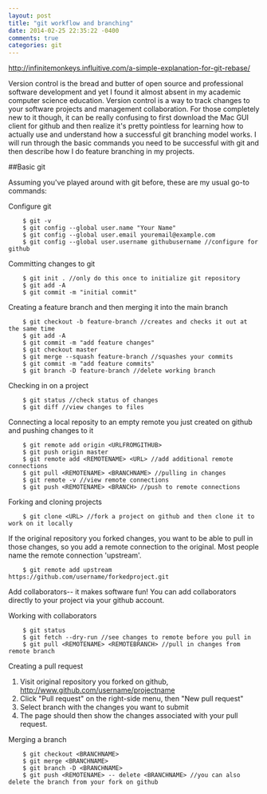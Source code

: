 ```yaml
---
layout: post
title: "git workflow and branching"
date: 2014-02-25 22:35:22 -0400
comments: true
categories: git
---
```


http://infinitemonkeys.influitive.com/a-simple-explanation-for-git-rebase/

Version control is the bread and butter of open source and professional software development and yet I found it almost absent in my academic computer science education. Version control is a way to track changes to your software projects and management collaboration. For those completely new to it though, it can be really confusing to first download the Mac GUI client for github and then realize it's pretty pointless for learning how to actually use and understand how a successful git branching model works. I will run through the basic commands you need to be successful with git and then describe how I do feature branching in my projects.

##Basic git

Assuming you've played around with git before, these are my usual go-to commands:

Configure git 
```
	$ git -v
	$ git config --global user.name "Your Name"
	$ git config --global user.email youremail@example.com
	$ git config --global user.username githubusername //configure for github
```

Committing changes to git
```
	$ git init . //only do this once to initialize git repository
	$ git add -A
	$ git commit -m "initial commit"
```

Creating a feature branch and then merging it into the main branch
```
	$ git checkout -b feature-branch //creates and checks it out at the same time
	$ git add -A
	$ git commit -m "add feature changes"
	$ git checkout master
	$ git merge --squash feature-branch //squashes your commits
	$ git commit -m "add feature commits"
	$ git branch -D feature-branch //delete working branch
```
Checking in on a project
```
	$ git status //check status of changes
	$ git diff //view changes to files
```

Connecting a local reposity to an empty remote you just created on github and pushing changes to it
```
	$ git remote add origin <URLFROMGITHUB>
	$ git push origin master
	$ git remote add <REMOTENAME> <URL> //add additional remote connections
	$ git pull <REMOTENAME> <BRANCHNAME> //pulling in changes
	$ git remote -v //view remote connections
	$ git push <REMOTENAME> <BRANCH> //push to remote connections
```

Forking and cloning projects
```
	$ git clone <URL> //fork a project on github and then clone it to work on it locally
```

If the original repository you forked changes, you want to be able to pull in those changes, so you add a remote connection to the original. Most people name the remote connection 'upstream'.

```
 	$ git remote add upstream https://github.com/username/forkedproject.git
```

Add collaborators-- it makes software fun! You can add collaborators directly to your project via your github account. 

Working with collaborators
```
	$ git status 
	$ git fetch --dry-run //see changes to remote before you pull in
	$ git pull <REMOTENAME> <REMOTEBRANCH> //pull in changes from remote branch
```

Creating a pull request 
1. Visit original repository you forked on github,  http://www.github.com/username/projectname
2. Click "Pull request" on the right-side menu, then "New pull request"
3. Select branch with the changes you want to submit
4. The page should then show the changes associated with your pull request. 

Merging a branch

```
	$ git checkout <BRANCHNAME>
	$ git merge <BRANCHNAME>
	$ git branch -D <BRANCHNAME>
	$ git push <REMOTENAME> -- delete <BRANCHNAME> //you can also delete the branch from your fork on github
```








